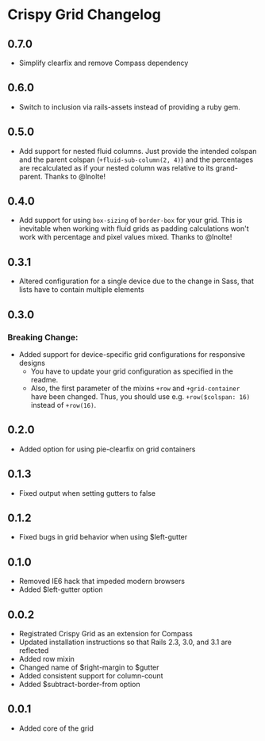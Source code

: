 # Crispy Grid Changelog

## 0.7.0

* Simplify clearfix and remove Compass dependency

## 0.6.0

* Switch to inclusion via rails-assets instead of providing a ruby gem.

## 0.5.0

* Add support for nested fluid columns. Just provide the intended colspan and the parent colspan (`+fluid-sub-column(2, 4)`) and the percentages are recalculated as if your nested column was relative to its grand-parent.
  Thanks to @lnolte!

## 0.4.0

* Add support for using `box-sizing` of `border-box` for your grid. This is inevitable when working with fluid grids as padding calculations won't work with percentage and pixel values mixed.
  Thanks to @lnolte!

## 0.3.1

* Altered configuration for a single device due to the change in Sass, that lists have to contain multiple elements

## 0.3.0

### Breaking Change:

* Added support for device-specific grid configurations for responsive designs
  * You have to update your grid configuration as specified in the readme.
  * Also, the first parameter of the mixins `+row` and `+grid-container` have been changed. Thus, you should use e.g. `+row($colspan: 16)` instead of `+row(16)`.

## 0.2.0

* Added option for using pie-clearfix on grid containers

## 0.1.3

* Fixed output when setting gutters to false

## 0.1.2

* Fixed bugs in grid behavior when using $left-gutter

## 0.1.0

* Removed IE6 hack that impeded modern browsers
* Added $left-gutter option

## 0.0.2

* Registrated Crispy Grid as an extension for Compass
* Updated installation instructions so that Rails 2.3, 3.0, and 3.1 are reflected
* Added row mixin
* Changed name of $right-margin to $gutter
* Added consistent support for column-count
* Added $subtract-border-from option

## 0.0.1

* Added core of the grid
